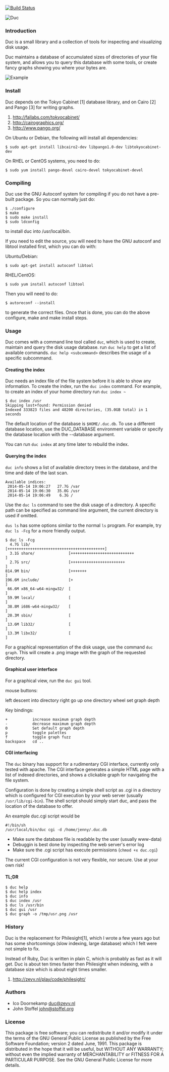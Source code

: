 
[![Build Status](https://travis-ci.org/zevv/duc.svg?branch=master)](https://travis-ci.org/zevv/duc)

![Duc](/img/duc.png) 


### Introduction

Duc is a small library and a collection of tools for inspecting and visualizing
disk usage. 

Duc maintains a database of accumulated sizes of directories of your file
system, and allows you to query this database with some tools, or create fancy
graphs showing you where your bytes are.

![Example](/img/example.png) 


### Install

Duc depends on the Tokyo Cabinet [1] database library, and on Cairo [2] and
Pango [3] for writing graphs.

1. http://fallabs.com/tokyocabinet/
2. http://cairographics.org/
3. http://www.pango.org/


On Ubuntu or Debian, the following will install all dependencies:

```
$ sudo apt-get install libcairo2-dev libpango1.0-dev libtokyocabinet-dev
```

On RHEL or CentOS systems, you need to do:

```
$ sudo yum install pango-devel cairo-devel tokyocabinet-devel
```


### Compiling

Duc use the GNU Autoconf system for compiling if you do not have a
pre-built package.  So you can normally just do:

```
$ ./configure
$ make
$ sudo make install
$ sudo ldconfig
```

to install duc into /usr/local/bin. 

If you need to edit the source, you will need to have the GNU autoconf
and libtool installed first, which you can do with:

Ubuntu/Debian:  

```
$ sudo apt-get install autoconf libtool
```

RHEL/CentOS:

```
$ sudo yum install autoconf libtool
```

Then you will need to do:

```
$ autoreconf --install
```

to generate the correct files.  Once that is done, you can do the
above configure, make and make install steps.


### Usage

Duc comes with a command line tool called `duc`, which is used to create,
maintain and query the disk usage database.  run `duc help` to get a list of
available commands. `duc help <subcommand>` describes the usage of a specific
subcommand.


#### Creating the index

Duc needs an index file of the file system before it is able to show any
information.  To create the index, run the `duc index` command. For example, to
create an index of your home directory run `duc index ~`

```
$ duc index /usr
Skipping lost+found: Permission denied
Indexed 333823 files and 48200 directories, (35.0GB total) in 1 seconds
```

The default location of the database is `$HOME/.duc.db`. To use a different database
location, use the DUC_DATABASE environment variable or specify the database
location with the --database argument.

You can run `duc index` at any time later to rebuild the index.


#### Querying the index

`duc info` shows a list of available directory trees in the database, and the time
and date of the last scan.

```
Available indices:
 2014-05-14 19:06:27   27.7G /var
 2014-05-14 19:06:30   35.0G /usr
 2014-05-14 19:06:49    6.3G /
```

Use the `duc ls` command to see the disk usage of a directory. A specific path
can be specified as command line argument, the current directory is used if omitted.

`dus ls` has some options similar to the normal `ls` program. For example, try
`duc ls -Fcg` for a more friendly output.

```
$ duc ls -Fcg
  4.7G lib/                 [+++++++++++++++++++++++++++++++++++++++++++]
  3.1G share/               [++++++++++++++++++++++++++++               ]
  2.7G src/                 [++++++++++++++++++++++++                   ]
814.9M bin/                 [+++++++                                    ]
196.6M include/             [+                                          ]
 66.6M x86_64-w64-mingw32/  [                                           ]
 59.9M local/               [                                           ]
 38.8M i686-w64-mingw32/    [                                           ]
 20.3M sbin/                [                                           ]
 13.6M lib32/               [                                           ]
 13.3M libx32/              [                                           ]
```

For a graphical representation of the disk usage, use the command `duc graph`. This will create
a .png image with the graph of the requested directory.


#### Graphical user interface

For a graphical view, run the `duc gui` tool.

mouse buttons:

left        descent into directory
right       go up one directory
wheel       set graph depth

Key bindings:

```
+           increase maximum graph depth
-           decrease maximum graph depth
0           Set default graph depth
p           toggle palettes
f           toggle graph fuzz
backspace   cd ..
```


#### CGI interfacing

The `duc` binary has support for a rudimentary CGI interface, currently only
tested with apache.  The CGI interface generates a simple HTML page with a list
of indexed directories, and shows a clickable graph for navigating the file
system.

Configuration is done by creating a simple shell script as .cgi in a directory
which is configured for CGI execution by your web server (usually
`/usr/lib/cgi-bin`). The shell script should simply start duc, and pass the
location of the database to offer.

An example duc.cgi script would be

```
#!/bin/sh
/usr/local/bin/duc cgi -d /home/jenny/.duc.db
```

* Make sure the database file is readable by the user (usually www-data)
* Debuggin is best done by inspecting the web server's error log
* Make sure the .cgi script has execute permissions (`chmod +x duc.cgi`)

The current CGI configuration is not very flexible, nor secure. Use at your own
risk!


#### TL;DR

```
$ duc help
$ duc help index
$ duc info
$ duc index /usr
$ duc ls /usr/bin
$ duc gui /usr
$ duc graph -o /tmp/usr.png /usr
```


### History

Duc is the replacement for Philesight[1], which I wrote a few years ago but has
some shortcomings (slow indexing, large database) which I felt were not simple
to fix.

Instead of Ruby, Duc is written in plain C, which is probably as fast as it
will get. Duc is about ten times faster then Philesight when indexing, with a
database size which is about eight times smaller.

1. http://zevv.nl/play/code/philesight/


### Authors

* Ico Doornekamp <duc@zevv.nl>
* John Stoffel <john@stoffel.org>


### License

This package is free software; you can redistribute it and/or modify it under
the terms of the GNU General Public License as published by the Free Software
Foundation; version 2 dated June, 1991. This package is distributed in the hope
that it will be useful, but WITHOUT ANY WARRANTY; without even the implied
warranty of MERCHANTABILITY or FITNESS FOR A PARTICULAR PURPOSE. See the GNU
General Public License for more details.

